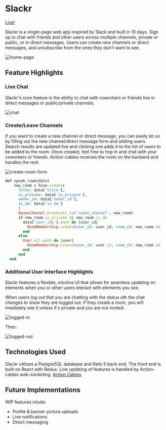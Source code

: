 # Slackr
[Live!](https://slackr.jackson-woods.com)

 Slackr is a single-page web app inspired by Slack and built in 10 days. Sign up to chat with friends and other users across multiple channels, private or public, or in direct messages. Users can create new channels or direct messages, and unsubscribe from the ones they don't want to see.

![home-page](https://raw.githubusercontent.com/jpwoods92/Slackr/master/app/assets/images/home-page.png)

## Feature Highlights

### Live Chat
Slackr's core feature is the ability to chat with coworkers or friends live in direct messages or public/private channels. 

![chat](https://raw.githubusercontent.com/jpwoods92/Slackr/master/app/assets/images/chat.png)

### Create/Leave Channels
If you want to create a new channel or direct message, you can easily do so by filling out the new channel/direct message form and adding users. Search results are updated live and clicking one adds it to the list of users to be added to the room. Once created, feel free to hop in and chat with your coworkers or friends. Action-cables receives the room on the backend and handles the rest:

![create-room-form](https://raw.githubusercontent.com/jpwoods92/Slackr/master/app/assets/images/create-room-form.png)


```ruby
def speak_room(data) 
    new_room = Room.create(
      title: data['title'], 
      is_private: data['is_private'], 
      owner_id: data['owner_id'], 
      is_dm: data['is_dm']
      )
      RoomsChannel.broadcast_to('rooms_channel', new_room)
      if new_room.is_private || new_room.is_dm
        data['user_ids'].each do |user_id|
          RoomMembership.create(user_id: user_id, room_id: new_room.id)
        end
      else
        User.all.each do |user|
          RoomMembership.create(user_id: user.id, room_id: new_room.id)
        end
      end
  end
```

### Additional User Interface Highlights
Slackr features a flexible, intuitive UI that allows for seamless updating on elements when you or other users interact with elements you see.

When users log out that you are chatting with the status oth the chat changes to show they are logged out. If they create a room, you will imediately see it unless it's private and you are not invited:

![logged-in](https://raw.githubusercontent.com/jpwoods92/Slackr/master/app/assets/images/before.png)

Then:

![logged-out](https://raw.githubusercontent.com/jpwoods92/Slackr/master/app/assets/images/after.png)


## Technologies Used
Slackr utilizes a PostgreSQL database and Rails 5 back end. The front end is built on React with Redux. Live updating of features is handled by Action-cables web-socketing. [Action Cables](https://heroku-blog-files.s3.amazonaws.com/posts/1473343848-1462551406-rails-rack.png).

## Future Implementations
WIP features inlude:
+ Profile & banner picture uploads
+ Live notifications
+ Direct messaging